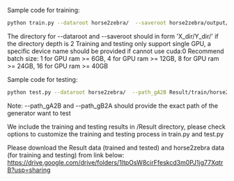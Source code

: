Sample code for training:
```Bash
python train.py --dataroot horse2zebra/  --saveroot horse2zebra/output/ --device cuda:0 --batch_size 8
```


The directory for --dataroot and --saveroot should in form 'X_dir/Y_dir/' if the directory depth is 2
Training and testing only support single GPU, a specific device name should be provided if cannot use cuda:0
Recommend batch size: 1 for GPU ram >= 6GB, 4 for GPU ram >= 12GB, 8 for GPU ram >= 24GB, 16 for GPU ram >= 40GB

Sample code for testing:
```Bash
python test.py --dataroot horse2zebra/  --path_gA2B Result/train/horse2zebra/output/G_AB.pth --path_gB2A Result/train/horse2zebra/output/G_BA.pth --saveroot horse2zebra/
```
Note: --path_gA2B and --path_gB2A should provide the exact path of the generator want to test

We include the training and testing results in /Result directory, please check options to customize the training and testing process in train.py and test.py

Please download the Result data (trained and tested) and horse2zebra data (for training and testing) from link below: 
https://drive.google.com/drive/folders/1ltpOsW8cirFfeskcd3m0PJ1jg77XqtrB?usp=sharing 

